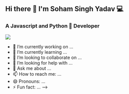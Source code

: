 ## Hi there 👋 I'm Soham Singh Yadav 💻
### A Javascript and Python 🐍 Developer 
![](https://komarev.com/ghpvc/?username=sohamsingh29&color=brightgreen)

- 🔭 I’m currently working on ...
- 🌱 I’m currently learning ...
- 👯 I’m looking to collaborate on ...
- 🤔 I’m looking for help with ...
- 💬 Ask me about ...
- 📫 How to reach me: ...
- 😄 Pronouns: ...
- ⚡ Fun fact: ...
-->
